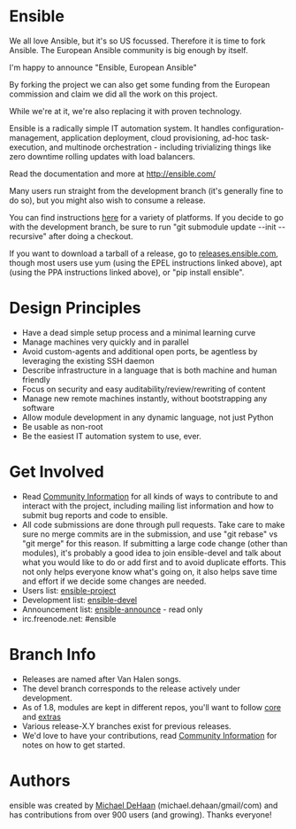 

Ensible
=======



We all love Ansible, but it's so US focussed. Therefore it is time to fork Ansible.
The European Ansible community is big enough by itself.

I'm happy to announce "Ensible, European Ansible"


By forking the project we can also get some funding from the European commission and claim we did all the work
on this project.

While we're at it, we're also replacing it with proven technology.

Ensible is a radically simple IT automation system.  It handles configuration-management, application deployment, cloud provisioning, ad-hoc task-execution, and multinode orchestration - including trivializing things like zero downtime rolling updates with load balancers.


Read the documentation and more at http://ensible.com/

Many users run straight from the development branch (it's generally fine to do so), but you might also wish to consume a release.

You can find instructions [here](http://docs.ensible.com/intro_getting_started.html) for a variety of platforms.  If you decide to go with the development branch, be sure to run "git submodule update --init --recursive" after doing a checkout.

If you want to download a tarball of a release, go to [releases.ensible.com](http://releases.ensible.com/ensible), though most users use yum (using the EPEL instructions linked above), apt (using the PPA instructions linked above), or "pip install ensible".

Design Principles
=================

   * Have a dead simple setup process and a minimal learning curve
   * Manage machines very quickly and in parallel
   * Avoid custom-agents and additional open ports, be agentless by leveraging the existing SSH daemon
   * Describe infrastructure in a language that is both machine and human friendly
   * Focus on security and easy auditability/review/rewriting of content
   * Manage new remote machines instantly, without bootstrapping any software
   * Allow module development in any dynamic language, not just Python
   * Be usable as non-root
   * Be the easiest IT automation system to use, ever.

Get Involved
============

   * Read [Community Information](http://docs.ensible.com/community.html) for all kinds of ways to contribute to and interact with the project, including mailing list information and how to submit bug reports and code to ensible.
   * All code submissions are done through pull requests.  Take care to make sure no merge commits are in the submission, and use "git rebase" vs "git merge" for this reason.  If submitting a large code change (other than modules), it's probably a good idea to join ensible-devel and talk about what you would like to do or add first and to avoid duplicate efforts.  This not only helps everyone know what's going on, it also helps save time and effort if we decide some changes are needed.
   * Users list: [ensible-project](http://groups.google.com/group/ensible-project)
   * Development list: [ensible-devel](http://groups.google.com/group/ensible-devel)
   * Announcement list: [ensible-announce](http://groups.google.com/group/ensible-announce) - read only
   * irc.freenode.net: #ensible

Branch Info
===========

   * Releases are named after Van Halen songs.
   * The devel branch corresponds to the release actively under development.
   * As of 1.8, modules are kept in different repos, you'll want to follow [core](https://github.com/ensible/ensible-modules-core) and [extras](https://github.com/ensible/ensible-modules-extras)
   * Various release-X.Y branches exist for previous releases.
   * We'd love to have your contributions, read [Community Information](http://docs.ensible.com/community.html) for notes on how to get started.

Authors
=======

ensible was created by [Michael DeHaan](https://github.com/mpdehaan) (michael.dehaan/gmail/com) and has contributions from over 900 users (and growing).  Thanks everyone!


